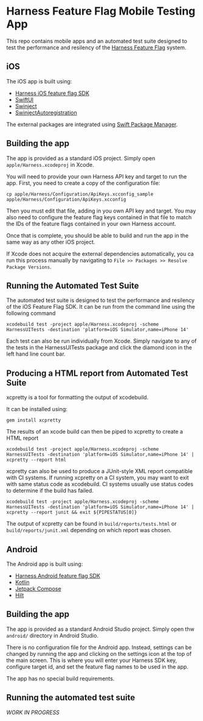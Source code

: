 # Harness Feature Flag Mobile Testing App

This repo contains mobile apps and an automated test suite designed to test the performance and resilency of the [Harness Feature Flag](https://harness.io/products/feature-flags) system.

## iOS

The iOS app is built using:

- [Harness iOS feature flag SDK](https://github.com/harness/ff-ios-client-sdk)
- [SwiftUI](https://developer.apple.com/xcode/swiftui/)
- [Swinject](https://github.com/Swinject/Swinject)
- [SwinjectAutoregistration](https://github.com/Swinject/SwinjectAutoregistration)

The external packages are integrated using [Swift Package Manager](https://www.swift.org/package-manager/).

## Building the app

The app is provided as a standard iOS project. Simply open `apple/Harness.xcodeproj` in Xcode.

You will need to provide your own Harness API key and target to run the app. First, you need to create a copy of the configuration file:

`cp apple/Harness/Configuration/ApiKeys.xcconfig_sample apple/Harness/Configuration/ApiKeys.xcconfig`

Then you must edit that file, adding in you own API key and target. You may also need to configure the feature flag keys contained in that file to match the IDs of the feature flags contained in your own Harness account.

Once that is complete, you should be able to build and run the app in the same way as any other iOS project.

If Xcode does not acquire the external dependencies automatically, you ca run this process manually by navigating to `File >> Packages >> Resolve Package Versions`.

## Running the Automated Test Suite

The automated test suite is designed to test the performance and resilency of the iOS Feature Flag SDK. It can be run from the command line using the following command

`xcodebuild test -project apple/Harness.xcodeproj -scheme HarnessUITests -destination 'platform=iOS Simulator,name=iPhone 14'`

Each test can also be run individually from Xcode. Simply navigate to any of the tests in the HarnessUITests package and click the diamond icon in the left hand line count bar.

## Producing a HTML report from Automated Test Suite

xcpretty is a tool for formatting the output of xcodebuild.

It can be installed using:

`gem install xcpretty`

The results of an xcode build can then be piped to xcpretty to create a HTML report

`xcodebuild test -project apple/Harness.xcodeproj -scheme HarnessUITests -destination 'platform=iOS Simulator,name=iPhone 14' | xcpretty --report html`

xcpretty can also be used to produce a JUnit-style XML report compatible with CI systems.
If running xcpretty on a CI system, you may want to exit with same status code as xcodebuild. CI systems usually use status codes to determine if the build has failed.

`xcodebuild test -project apple/Harness.xcodeproj -scheme HarnessUITests -destination 'platform=iOS Simulator,name=iPhone 14' | xcpretty --report junit && exit ${PIPESTATUS[0]}`

The output of xcpretty can be found in `build/reports/tests.html` or `build/reports/junit.xml` depending on which report was chosen.

## Android

The Android app is built using:

- [Harness Android feature flag SDK](https://github.com/harness/ff-android-client-sdk)
- [Kotlin](https://kotlinlang.org/)
- [Jetpack Compose](https://developer.android.com/jetpack/compose)
- [Hilt](https://dagger.dev/hilt/)

## Building the app

The app is provided as a standard Android Studio project. Simply open thw `android/` directory in Android Studio.

There is no configuration file for the Android app. Instead, settings can be changed by running the app and clicking on the settings icon at the top of the main screen. This is where you will enter your Harness SDK key, configure target id, and set the feature flag names to be used in the app.

The app has no special build requirements.

## Running the automated test suite

_WORK IN PROGRESS_
